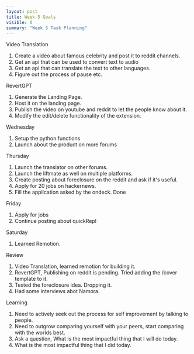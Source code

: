 ```yaml
---
layout: post
title: Week 5 Goals
visible: 0
summary: "Week 5 Task Planning"
---
```


Video Translation
1. Create a video about famous celebrity and post it to reddit channels.
2. Get an api that can be used to convert text to audio
3. Get an api that can translate the text to other languages.
4. Figure out the process of pause etc.

RevertGPT
1. Generate the Landing Page.
2. Host it on the landing page.
3. Publish the video on youtube and reddit to let the people know about it.
4. Modify the edit/delete functionality of the extension.

Wednesday
1. Setup the python functions
2. Launch about the product on more forums  

Thursday
1. Launch the translator on other forums.
2. Launch the liftmate as well on multiple platforms.
3. Create posting about foreclosure on the reddit and ask if it's useful.
4. Apply for 20 jobs on hackernews.
5. Fill the application asked by the ondeck. Done

Friday
1. Apply for jobs
2. Continue posting about quickRepl


Saturday
1. Learned Remotion.

Review
1. Video Translation, learned remotion for building it.
2. RevertGPT, Publishing on reddit is pending. Tried adding the /cover template to it.
3. Tested the foreclosure idea. Dropping it.
4. Had some interviews abot Namora.


Learning 
1. Need to actively seek out the process for self improvement by talking to people.
2. Need to outgrow comparing yourself with your peers, start comparing with the worlds best.
3. Ask a question, What is the most impactful thing that I will do today.
4. What is the most impactful thing that I did today.